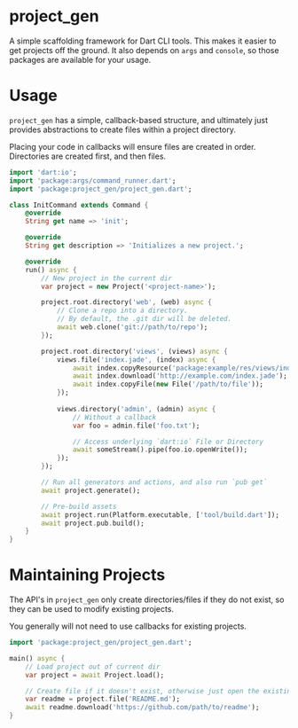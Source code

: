 # project_gen
A simple scaffolding framework for Dart CLI tools. This makes it easier to get projects off the ground.
It also depends on `args` and `console`, so those packages are available for your
usage.

# Usage
`project_gen` has a simple, callback-based structure, and ultimately just provides
abstractions to create files within a project directory.

Placing your code in callbacks will ensure files are created in order. Directories are
created first, and then files.

```dart
import 'dart:io';
import 'package:args/command_runner.dart';
import 'package:project_gen/project_gen.dart';

class InitCommand extends Command {
    @override
    String get name => 'init';

    @override
    String get description => 'Initializes a new project.';

    @override
    run() async {
        // New project in the current dir
        var project = new Project('<project-name>');

        project.root.directory('web', (web) async {
            // Clone a repo into a directory.
            // By default, the .git dir will be deleted.
            await web.clone('git://path/to/repo');
        });

        project.root.directory('views', (views) async {
            views.file('index.jade', (index) async {
                await index.copyResource('package:example/res/views/index.jade');
                await index.download('http://example.com/index.jade');
                await index.copyFile(new File('/path/to/file'));
            });
            
            views.directory('admin', (admin) async {
                // Without a callback
                var foo = admin.file('foo.txt');

                // Access underlying `dart:io` File or Directory
                await someStream().pipe(foo.io.openWrite());
            });
        });

        // Run all generators and actions, and also run `pub get`
        await project.generate();

        // Pre-build assets
        await project.run(Platform.executable, ['tool/build.dart']);
        await project.pub.build();
    }
}
```

# Maintaining Projects
The API's in `project_gen` only create directories/files if they do not exist, so
they can be used to modify existing projects.

You generally will not need to use callbacks for existing projects.

```dart
import 'package:project_gen/project_gen.dart';

main() async {
    // Load project out of current dir
    var project = await Project.load();

    // Create file if it doesn't exist, otherwise just open the existing one
    var readme = project.file('README.md');
    await readme.download('https://github.com/path/to/readme');
}
```